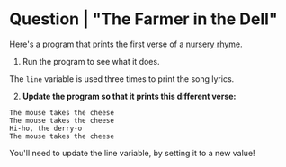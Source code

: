 # Question | "The Farmer in the Dell"

Here's a program that prints the first verse of a [nursery rhyme](https://en.wikipedia.org/wiki/The_Farmer_in_the_Dell).

1. Run the program to see what it does.

The ``line`` variable is used three times to print the song lyrics.

2. **Update the program so that it prints this different verse:**

```
The mouse takes the cheese
The mouse takes the cheese
Hi-ho, the derry-o
The mouse takes the cheese
```
You'll need to update the line variable, by setting it to a new value!
